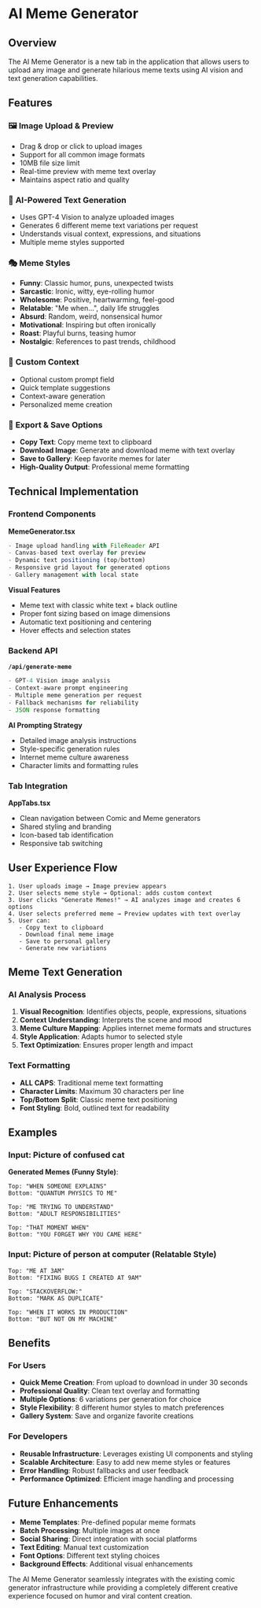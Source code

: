 # AI Meme Generator

## Overview

The AI Meme Generator is a new tab in the application that allows users to upload any image and generate hilarious meme texts using AI vision and text generation capabilities.

## Features

### 🖼️ **Image Upload & Preview**

- Drag & drop or click to upload images
- Support for all common image formats
- 10MB file size limit
- Real-time preview with meme text overlay
- Maintains aspect ratio and quality

### 🤖 **AI-Powered Text Generation**

- Uses GPT-4 Vision to analyze uploaded images
- Generates 6 different meme text variations per request
- Understands visual context, expressions, and situations
- Multiple meme styles supported

### 🎭 **Meme Styles**

- **Funny**: Classic humor, puns, unexpected twists
- **Sarcastic**: Ironic, witty, eye-rolling humor
- **Wholesome**: Positive, heartwarming, feel-good
- **Relatable**: "Me when...", daily life struggles
- **Absurd**: Random, weird, nonsensical humor
- **Motivational**: Inspiring but often ironically
- **Roast**: Playful burns, teasing humor
- **Nostalgic**: References to past trends, childhood

### 📝 **Custom Context**

- Optional custom prompt field
- Quick template suggestions
- Context-aware generation
- Personalized meme creation

### 💾 **Export & Save Options**

- **Copy Text**: Copy meme text to clipboard
- **Download Image**: Generate and download meme with text overlay
- **Save to Gallery**: Keep favorite memes for later
- **High-Quality Output**: Professional meme formatting

## Technical Implementation

### Frontend Components

**MemeGenerator.tsx**

```typescript
- Image upload handling with FileReader API
- Canvas-based text overlay for preview
- Dynamic text positioning (top/bottom)
- Responsive grid layout for generated options
- Gallery management with local state
```

**Visual Features**

- Meme text with classic white text + black outline
- Proper font sizing based on image dimensions
- Automatic text positioning and centering
- Hover effects and selection states

### Backend API

**`/api/generate-meme`**

```typescript
- GPT-4 Vision image analysis
- Context-aware prompt engineering
- Multiple meme generation per request
- Fallback mechanisms for reliability
- JSON response formatting
```

**AI Prompting Strategy**

- Detailed image analysis instructions
- Style-specific generation rules
- Internet meme culture awareness
- Character limits and formatting rules

### Tab Integration

**AppTabs.tsx**

- Clean navigation between Comic and Meme generators
- Shared styling and branding
- Icon-based tab identification
- Responsive tab switching

## User Experience Flow

```
1. User uploads image → Image preview appears
2. User selects meme style → Optional: adds custom context
3. User clicks "Generate Memes!" → AI analyzes image and creates 6 options
4. User selects preferred meme → Preview updates with text overlay
5. User can:
   - Copy text to clipboard
   - Download final meme image
   - Save to personal gallery
   - Generate new variations
```

## Meme Text Generation

### AI Analysis Process

1. **Visual Recognition**: Identifies objects, people, expressions, situations
2. **Context Understanding**: Interprets the scene and mood
3. **Meme Culture Mapping**: Applies internet meme formats and structures
4. **Style Application**: Adapts humor to selected style
5. **Text Optimization**: Ensures proper length and impact

### Text Formatting

- **ALL CAPS**: Traditional meme text formatting
- **Character Limits**: Maximum 30 characters per line
- **Top/Bottom Split**: Classic meme text positioning
- **Font Styling**: Bold, outlined text for readability

## Examples

### Input: Picture of confused cat

**Generated Memes (Funny Style)**:

```
Top: "WHEN SOMEONE EXPLAINS"
Bottom: "QUANTUM PHYSICS TO ME"

Top: "ME TRYING TO UNDERSTAND"
Bottom: "ADULT RESPONSIBILITIES"

Top: "THAT MOMENT WHEN"
Bottom: "YOU FORGET WHY YOU CAME HERE"
```

### Input: Picture of person at computer (Relatable Style)

```
Top: "ME AT 3AM"
Bottom: "FIXING BUGS I CREATED AT 9AM"

Top: "STACKOVERFLOW:"
Bottom: "MARK AS DUPLICATE"

Top: "WHEN IT WORKS IN PRODUCTION"
Bottom: "BUT NOT ON MY MACHINE"
```

## Benefits

### For Users

- **Quick Meme Creation**: From upload to download in under 30 seconds
- **Professional Quality**: Clean text overlay and formatting
- **Multiple Options**: 6 variations per generation for choice
- **Style Flexibility**: 8 different humor styles to match preferences
- **Gallery System**: Save and organize favorite creations

### For Developers

- **Reusable Infrastructure**: Leverages existing UI components and styling
- **Scalable Architecture**: Easy to add new meme styles or features
- **Error Handling**: Robust fallbacks and user feedback
- **Performance Optimized**: Efficient image handling and processing

## Future Enhancements

- **Meme Templates**: Pre-defined popular meme formats
- **Batch Processing**: Multiple images at once
- **Social Sharing**: Direct integration with social platforms
- **Text Editing**: Manual text customization
- **Font Options**: Different text styling choices
- **Background Effects**: Additional visual enhancements

The AI Meme Generator seamlessly integrates with the existing comic generator infrastructure while providing a completely different creative experience focused on humor and viral content creation.
